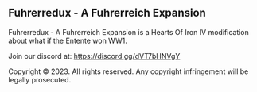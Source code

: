 ## Fuhrerredux - A Fuhrerreich Expansion

Fuhrerredux - A Fuhrerreich Expansion is a Hearts Of Iron IV modification about what if the Entente won WW1.

Join our discord at: https://discord.gg/dVT7bHNVgY


Copyright © 2023. All rights reserved. Any copyright infringement will be legally prosecuted.
